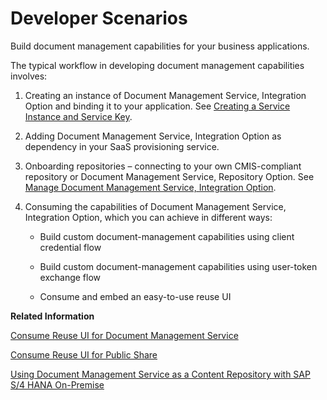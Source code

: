 <!-- loiob861cb263b4e4c8f941351368635fb48 -->

# Developer Scenarios

Build document management capabilities for your business applications.

The typical workflow in developing document management capabilities involves:

1.  Creating an instance of Document Management Service, Integration Option and binding it to your application. See [Creating a Service Instance and Service Key](creating-a-service-instance-and-service-key-fe7f1e5.md).

2.  Adding Document Management Service, Integration Option as dependency in your SaaS provisioning service.

3.  Onboarding repositories – connecting to your own CMIS-compliant repository or Document Management Service, Repository Option. See [Manage Document Management Service, Integration Option](manage-document-management-service-integration-option-64fa80a.md).

4.  Consuming the capabilities of Document Management Service, Integration Option, which you can achieve in different ways:

    -   Build custom document-management capabilities using client credential flow

    -   Build custom document-management capabilities using user-token exchange flow

    -   Consume and embed an easy-to-use reuse UI



**Related Information**  


[Consume Reuse UI for Document Management Service](consume-reuse-ui-for-document-management-service-2c99a03.md "Embed the reusable UI component in your SAP Fiori application to display a list of documents from a repository and add document management capabilities.")

[Consume Reuse UI for Public Share](consume-reuse-ui-for-public-share-76f3217.md "Embed the reusable UI component in your SAP Fiori application to display a list of documents from a repository and add document management capabilities for public share.")

[Using Document Management Service as a Content Repository with SAP S/4 HANA On-Premise](using-document-management-service-as-a-content-repository-with-sap-s-4-hana-on-premise-bf18419.md "You want to manually configure the SAP S/4HANA attachment service working with Document Management Service as a content server within the system landscape that has been already installed.")


